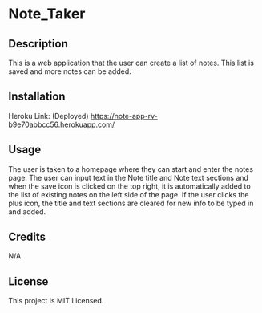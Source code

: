 # Note_Taker

## Description

This is a web application that the user can create a list of notes. This list is saved and more notes can be added. 

## Installation
Heroku Link: (Deployed)
https://note-app-rv-b9e70abbcc56.herokuapp.com/

## Usage

The user is taken to a homepage where they can start and enter the notes page. The user can input text in the Note title and Note text sections and when the save icon is clicked on the top right, it is automatically added to the list of existing notes on the left side of the page. If the user clicks the plus icon, the title and text sections are cleared for new info to be typed in and added. 

## Credits
N/A

## License
This project is MIT Licensed.
